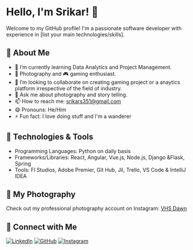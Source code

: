 # Hello, I'm Srikar! 👋

Welcome to my GitHub profile! I'm a passionate software developer with experience in [list your main technologies/skills].

## 🚀 About Me

- 🌱 I’m currently learning Data Analytics and Project Management.
- 📸 Photography and 🎮 gaming enthusiast.
- 👯 I’m looking to collaborate on creating gaming project or a anaytics platform irrespective of the field of industry.
- 💬 Ask me about photography and story telling.
- 📫 How to reach me: srikars351@gmail.com
- 😄 Pronouns: He/Him
- ⚡ Fun fact: I love doing stuff and I'm a wanderer

## 🔧 Technologies & Tools

- Programming Languages: Python on daily basis
- Frameworks/Libraries: React, Angular, Vue.js, Node.js, Django &Flask, Spring
- Tools: Fl Studios, Adobe Premier, Git Hub, Jil, Trello, VS Code & IntelliJ IDEA

## 📸 My Photography

Check out my professional photography account on Instagram: [VHS Dawn](https://www.instagram.com/vhs.dawn?utm_source=ig_web_button_share_sheet&igsh=ZDNlZDc0MzIxNw==)

## 🔗 Connect with Me

[![LinkedIn](https://img.shields.io/badge/LinkedIn-blue?style=for-the-badge&logo=linkedin)](https://www.linkedin.com/in/srikar-s-60394a1b2/)
[![GitHub](https://img.shields.io/badge/GitHub-black?style=for-the-badge&logo=github)](https://github.com/SrikarSistla08)
[![Instagram](https://img.shields.io/badge/Instagram-E4405F?style=for-the-badge&logo=instagram&logoColor=white)](https://www.instagram.com/22srikar/)
